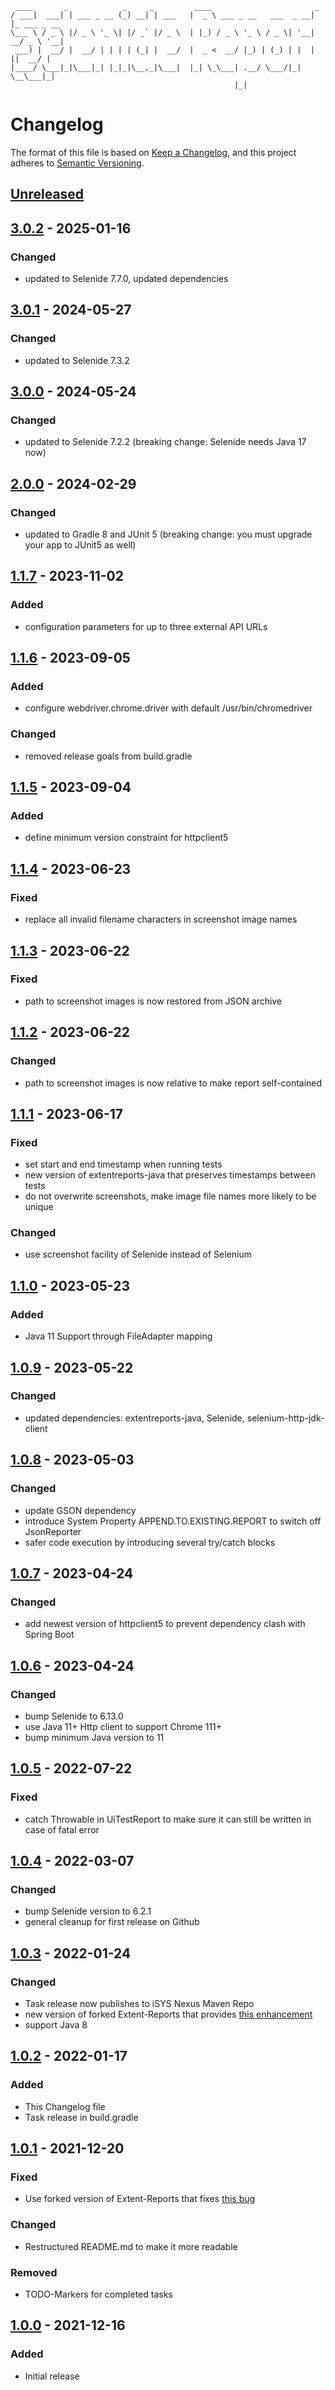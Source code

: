      ____       _            _     _         ____                       _            
    / ___|  ___| | ___ _ __ (_) __| | ___   |  _ \ ___ _ __   ___  _ __| |_ ___ _ __ 
    \___ \ / _ \ |/ _ \ '_ \| |/ _` |/ _ \  | |_) / _ \ '_ \ / _ \| '__| __/ _ \ '__|
     ___) |  __/ |  __/ | | | | (_| |  __/  |  _ <  __/ |_) | (_) | |  | ||  __/ |   
    |____/ \___|_|\___|_| |_|_|\__,_|\___|  |_| \_\___| .__/ \___/|_|   \__\___|_|   
                                                      |_|                            
# Changelog

The format of this file is based on [Keep a Changelog](https://keepachangelog.com/en/1.0.0/), and this project adheres to [Semantic Versioning](https://semver.org/spec/v2.0.0.html).


## [Unreleased]


## [3.0.2] - 2025-01-16

### Changed
- updated to Selenide 7.7.0, updated dependencies


## [3.0.1] - 2024-05-27

### Changed
- updated to Selenide 7.3.2


## [3.0.0] - 2024-05-24

### Changed
- updated to Selenide 7.2.2 (breaking change: Selenide needs Java 17 now)


## [2.0.0] - 2024-02-29

### Changed
- updated to Gradle 8 and JUnit 5 (breaking change: you must upgrade your app to JUnit5 as well)


## [1.1.7] - 2023-11-02

### Added
- configuration parameters for up to three external API URLs


## [1.1.6] - 2023-09-05

### Added
- configure webdriver.chrome.driver with default /usr/bin/chromedriver

### Changed
- removed release goals from build.gradle


## [1.1.5] - 2023-09-04

### Added
- define minimum version constraint for httpclient5


## [1.1.4] - 2023-06-23

### Fixed
- replace all invalid filename characters in screenshot image names


## [1.1.3] - 2023-06-22

### Fixed
- path to screenshot images is now restored from JSON archive


## [1.1.2] - 2023-06-22

### Changed
- path to screenshot images is now relative to make report self-contained


## [1.1.1] - 2023-06-17

### Fixed
- set start and end timestamp when running tests
- new version of extentreports-java that preserves timestamps between tests
- do not overwrite screenshots, make image file names more likely to be unique

### Changed
- use screenshot facility of Selenide instead of Selenium


## [1.1.0] - 2023-05-23

### Added
- Java 11 Support through FileAdapter mapping


## [1.0.9] - 2023-05-22

### Changed
- updated dependencies: extentreports-java, Selenide, selenium-http-jdk-client


## [1.0.8] - 2023-05-03

### Changed
- update GSON dependency
- introduce System Property APPEND.TO.EXISTING.REPORT to switch off JsonReporter
- safer code execution by introducing several try/catch blocks


## [1.0.7] - 2023-04-24

### Changed
- add newest version of httpclient5 to prevent dependency clash with Spring Boot


## [1.0.6] - 2023-04-24

### Changed
- bump Selenide to 6.13.0
- use Java 11+ Http client to support Chrome 111+
- bump minimum Java version to 11


## [1.0.5] - 2022-07-22

###  Fixed
- catch Throwable in UiTestReport to make sure it can still be written in case of fatal error


## [1.0.4] - 2022-03-07

### Changed
- bump Selenide version to 6.2.1
- general cleanup for first release on Github


## [1.0.3] - 2022-01-24

### Changed
- Task release now publishes to iSYS Nexus Maven Repo
- new version of forked Extent-Reports that provides [this enhancement](https://github.com/extent-framework/extentreports-java/issues/329)
- support Java 8


## [1.0.2] - 2022-01-17

### Added
- This Changelog file
- Task release in build.gradle


## [1.0.1] - 2021-12-20

### Fixed
- Use forked version of Extent-Reports that fixes [this bug](https://github.com/extent-framework/extentreports-java/issues/333)

### Changed
- Restructured README.md to make it more readable

### Removed
- TODO-Markers for completed tasks


## [1.0.0] - 2021-12-16

### Added
- Initial release


[unreleased]: https://gitlab.isys.de/ulrichmayring/selenide-reporter/-/compare/3.0.2...main?from_project_id=143
[3.0.2]: https://gitlab.isys.de/ulrichmayring/selenide-reporter/-/compare/3.0.1...3.0.2?from_project_id=143
[3.0.1]: https://gitlab.isys.de/ulrichmayring/selenide-reporter/-/compare/3.0.0...3.0.1?from_project_id=143
[3.0.0]: https://gitlab.isys.de/ulrichmayring/selenide-reporter/-/compare/2.0.0...3.0.0?from_project_id=143
[2.0.0]: https://gitlab.isys.de/ulrichmayring/selenide-reporter/-/compare/1.1.7...2.0.0?from_project_id=143
[1.1.7]: https://gitlab.isys.de/ulrichmayring/selenide-reporter/-/compare/1.1.6...1.1.7?from_project_id=143
[1.1.6]: https://gitlab.isys.de/ulrichmayring/selenide-reporter/-/compare/1.1.5...1.1.6?from_project_id=143
[1.1.5]: https://gitlab.isys.de/ulrichmayring/selenide-reporter/-/compare/1.1.4...1.1.5?from_project_id=143
[1.1.4]: https://gitlab.isys.de/ulrichmayring/selenide-reporter/-/compare/1.1.3...1.1.4?from_project_id=143
[1.1.3]: https://gitlab.isys.de/ulrichmayring/selenide-reporter/-/compare/1.1.2...1.1.3?from_project_id=143
[1.1.2]: https://gitlab.isys.de/ulrichmayring/selenide-reporter/-/compare/1.1.1...1.1.2?from_project_id=143
[1.1.1]: https://gitlab.isys.de/ulrichmayring/selenide-reporter/-/compare/1.1.0...1.1.1?from_project_id=143
[1.1.0]: https://gitlab.isys.de/ulrichmayring/selenide-reporter/-/compare/1.0.9...1.1.0?from_project_id=143
[1.0.9]: https://gitlab.isys.de/ulrichmayring/selenide-reporter/-/compare/1.0.8...1.0.9?from_project_id=143
[1.0.8]: https://gitlab.isys.de/ulrichmayring/selenide-reporter/-/compare/1.0.7...1.0.8?from_project_id=143
[1.0.7]: https://gitlab.isys.de/ulrichmayring/selenide-reporter/-/compare/1.0.6...1.0.7?from_project_id=143
[1.0.6]: https://gitlab.isys.de/ulrichmayring/selenide-reporter/-/compare/1.0.5...1.0.6?from_project_id=143
[1.0.5]: https://gitlab.isys.de/ulrichmayring/selenide-reporter/-/compare/1.0.4...1.0.5?from_project_id=143
[1.0.4]: https://gitlab.isys.de/ulrichmayring/selenide-reporter/-/compare/1.0.3...1.0.4?from_project_id=143
[1.0.3]: https://gitlab.isys.de/ulrichmayring/selenide-reporter/-/compare/1.0.2...1.0.3?from_project_id=143
[1.0.2]: https://gitlab.isys.de/ulrichmayring/selenide-reporter/-/compare/1.0.1...1.0.2?from_project_id=143
[1.0.1]: https://gitlab.isys.de/ulrichmayring/selenide-reporter/-/compare/1.0.0...1.0.1?from_project_id=143
[1.0.0]: https://gitlab.isys.de/ulrichmayring/selenide-reporter/-/tags/1.0.0
